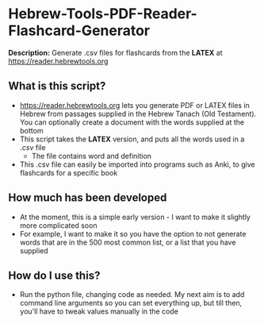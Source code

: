 # Hebrew-Tools-PDF-Reader-Flashcard-Generator
**Description:** Generate .csv files for flashcards from the **LATEX** at https://reader.hebrewtools.org

## What is this script?

* https://reader.hebrewtools.org lets you generate PDF or LATEX files in Hebrew from passages supplied in the Hebrew Tanach (Old Testament). You can optionally create a document with the words supplied at the bottom
* This script takes the **LATEX** version, and puts all the words used in a *.csv* file
  * The file contains word and definition
* This .csv file can easily be imported into programs such as Anki, to give flashcards for a specific book

## How much has been developed
* At the moment, this is a simple early version - I want to make it slightly more complicated soon
* For example, I want to make it so you have the option to not generate words that are in the 500 most common list, or a list that you have supplied

## How do I use this?
* Run the python file, changing code as needed. My next aim is to add command line arguments so you can set everything up, but till then, you'll have to tweak values manually in the code
